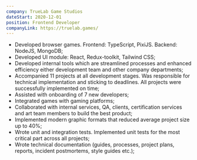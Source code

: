 ```yaml
---
company: TrueLab Game Studios
dateStart: 2020-12-01
position: Frontend Developer
companyLink: https://truelab.games/
---
```


- Developed browser games. Frontend: TypeScript, PixiJS. Backend: NodeJS, MongoDB;
- Developed UI module: React, Redux-toolkit, Tailwind CSS;
- Developed internal tools which are streamlined processes and enhanced efficiency either development team and other company departments;
- Accompanied 11 projects at all development stages. Was responsible for technical implementation and sticking to deadlines. All projects were successfully implemented on time;
- Assisted with onboarding of 7 new developers;
- Integrated games with gaming platforms;
- Collaborated with internal services, QA, clients, certification services and art team members to build the best product;
- Implemented modern graphic formats that reduced average project size up to 40%;
- Wrote unit and integration tests. Implemented unit tests for the most critical part across all projects;
- Wrote technical documentation (guides, processes, project plans, reports, incident postmortems, style guides etc.);
